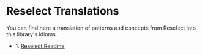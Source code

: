 # Reselect Translations

You can find here a translation of patterns and concepts from Reselect
into this library's idioms.

  - 1\. [Reselect Readme](readme.md)

